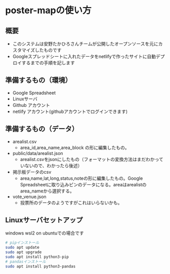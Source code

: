 # poster-mapの使い方
## 概要
* このシステムは安野たかひろさんチームが公開したオープンソースを元にカスタマイズしたものです
* Googleスプレッドシートに入れたデータをnetlifyで作ったサイトに自動デプロイするまでの手順を記します

## 準備するもの（環境）
* Google Spreadsheet
* Linuxサーバ
* Github アカウント
* netlify アカウント(githubアカウントでログインできます)

## 準備するもの（データ）
* arealist.csv
    * area_id,area_name,area_block の形に編集したもの。
* public/data/arealist.json
    * arealist.csvをjsonにしたもの（フォーマットの変換方法はまだわかっていないので、わかったら後述）
* 掲示板データのcsv
    * area,name,lat,long,status,noteの形に編集したもの。Google Spreadsheetに取り込みピンのデータになる。areaはarealistのarea_nameから選択する。
* vote_venue.json
    * 投票所のデータのようですがこれはいらないかも。

## Linuxサーバセットアップ
windows wsl2 on ubuntuでの場合です
```sh
# pipインストール
sudo apt update
sudo apt upgrade
sudo apt install python3-pip
# pandasインストール
sudo apt install python3-pandas
```
